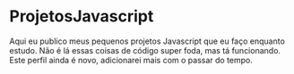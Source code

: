 # ProjetosJavascript
Aqui eu publico meus pequenos projetos Javascript que eu faço enquanto estudo.
Não é lá essas coisas de código super foda, mas tá funcionando.
Este perfil ainda é novo, adicionarei mais com o passar do tempo.
